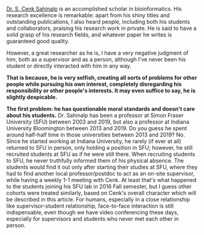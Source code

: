 [Dr. S. Cenk Sahinalp](https://ccr.cancer.gov/staff-directory/s-cenk-sahinalp) is an accomplished scholar in bioinformatics. His research excellence is remarkable: apart from his shiny titles and outstanding publications, I also heard people, including both his students and collaborators, praising his research work in private. He is said to have a solid grasp of his research fields, and whatever paper he writes is guaranteed good quality.

However, a great researcher as he is, I have a very negative judgment of him, both as a supervisor and as a person, although I've never been his student or directly interacted with him in any way.

**That is because, he is very selfish, creating all sorts of problems for other people while pursuing his own interest, completely disregarding his responsibility or other people's interests. It may even suffice to say, he is slightly despicable.**

**The first problem: he has questionable moral standards and doesn't care about his students.** Dr. Sahinalp has been a professor at Simon Fraser University (SFU) between 2003 and 2019, but also a professor at Indiana University Bloomington between 2013 and 2019. Do you guess he spent around half-half time in those universities between 2013 and 2019? No. Since he started working at Indiana University, he rarely (if ever at all) returned to SFU in person, only holding a position in SFU; however, he still recruited students at SFU as if he were still there. When recruiting students to SFU, he never truthfully informed them of his physical absence. The students would find it out only after starting their studies at SFU, where they had to find another local professor/postdoc to act as an on-site supervisor, while having a weekly 1-1 meeting with Cenk. At least that's what happened to the students joining his SFU lab in 2016 Fall semester, but I guess other cohorts were treated similarly, based on Cenk's overall character which will be described in this article. For humans, especially in a close relationship like supervisor-student relationship, face-to-face interaction is still indispensable, even though we have video conferencing these days, especially for supervisors and students who never met each other in person.
